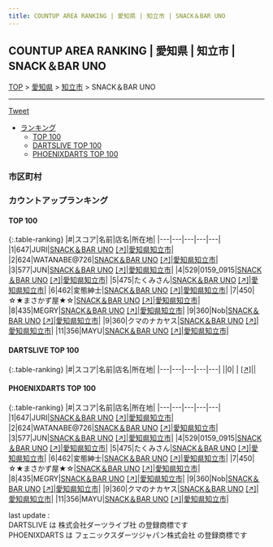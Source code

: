 ```yaml
---
title: COUNTUP AREA RANKING | 愛知県 | 知立市 | SNACK＆BAR UNO
---
```

## COUNTUP AREA RANKING | 愛知県 | 知立市 | SNACK＆BAR UNO

[TOP](/darts/rank/) > [愛知県](/darts/rank/愛知県/) > [知立市](/darts/rank/愛知県/知立市/) > SNACK＆BAR UNO

___

<a href="https://twitter.com/share?ref_src=twsrc%5Etfw" data-text="COUNTUP AREA RANKING | 愛知県知立市SNACK＆BAR UNO" class="twitter-share-button" data-hashtags="DARTSLIVE,PHOENIXDARTS,darts,ダーツ" data-show-count="false">Tweet</a>

* [ランキング](#カウントアップランキング)
    * [TOP 100](#top-100)
    * [DARTSLIVE TOP 100](#dartslive-top-100)
    * [PHOENIXDARTS TOP 100](#phoenixdarts-top-100)

### 市区町村

<ul>

</ul>

### カウントアップランキング

#### TOP 100



{:.table-ranking}
|#|スコア|名前|店名|所在地|
|---|---|---|---|---|
|1|647|<span class="rank-name-pd">JURI</span>|<a href="/darts/rank/shops/92429.html">SNACK＆BAR UNO</a> <a href="https://vs.phoenixdarts.com/jp/shop/shopDetailInfo/s_92429?s_seq=92429">[↗]</a>|<a href="/darts/rank/愛知県/知立市">愛知県知立市</a>|
|2|624|<span class="rank-name-pd">WATANABE@726</span>|<a href="/darts/rank/shops/92429.html">SNACK＆BAR UNO</a> <a href="https://vs.phoenixdarts.com/jp/shop/shopDetailInfo/s_92429?s_seq=92429">[↗]</a>|<a href="/darts/rank/愛知県/知立市">愛知県知立市</a>|
|3|577|<span class="rank-name-pd">JUN</span>|<a href="/darts/rank/shops/92429.html">SNACK＆BAR UNO</a> <a href="https://vs.phoenixdarts.com/jp/shop/shopDetailInfo/s_92429?s_seq=92429">[↗]</a>|<a href="/darts/rank/愛知県/知立市">愛知県知立市</a>|
|4|529|<span class="rank-name-pd">0159_0915</span>|<a href="/darts/rank/shops/92429.html">SNACK＆BAR UNO</a> <a href="https://vs.phoenixdarts.com/jp/shop/shopDetailInfo/s_92429?s_seq=92429">[↗]</a>|<a href="/darts/rank/愛知県/知立市">愛知県知立市</a>|
|5|475|<span class="rank-name-pd">たくみさん</span>|<a href="/darts/rank/shops/92429.html">SNACK＆BAR UNO</a> <a href="https://vs.phoenixdarts.com/jp/shop/shopDetailInfo/s_92429?s_seq=92429">[↗]</a>|<a href="/darts/rank/愛知県/知立市">愛知県知立市</a>|
|6|462|<span class="rank-name-pd">変態紳士</span>|<a href="/darts/rank/shops/92429.html">SNACK＆BAR UNO</a> <a href="https://vs.phoenixdarts.com/jp/shop/shopDetailInfo/s_92429?s_seq=92429">[↗]</a>|<a href="/darts/rank/愛知県/知立市">愛知県知立市</a>|
|7|450|<span class="rank-name-pd">☆★まさかず屋★☆</span>|<a href="/darts/rank/shops/92429.html">SNACK＆BAR UNO</a> <a href="https://vs.phoenixdarts.com/jp/shop/shopDetailInfo/s_92429?s_seq=92429">[↗]</a>|<a href="/darts/rank/愛知県/知立市">愛知県知立市</a>|
|8|435|<span class="rank-name-pd">MEGRY</span>|<a href="/darts/rank/shops/92429.html">SNACK＆BAR UNO</a> <a href="https://vs.phoenixdarts.com/jp/shop/shopDetailInfo/s_92429?s_seq=92429">[↗]</a>|<a href="/darts/rank/愛知県/知立市">愛知県知立市</a>|
|9|360|<span class="rank-name-pd">Nob</span>|<a href="/darts/rank/shops/92429.html">SNACK＆BAR UNO</a> <a href="https://vs.phoenixdarts.com/jp/shop/shopDetailInfo/s_92429?s_seq=92429">[↗]</a>|<a href="/darts/rank/愛知県/知立市">愛知県知立市</a>|
|9|360|<span class="rank-name-pd">クマのナカヤス</span>|<a href="/darts/rank/shops/92429.html">SNACK＆BAR UNO</a> <a href="https://vs.phoenixdarts.com/jp/shop/shopDetailInfo/s_92429?s_seq=92429">[↗]</a>|<a href="/darts/rank/愛知県/知立市">愛知県知立市</a>|
|11|356|<span class="rank-name-pd">MAYU</span>|<a href="/darts/rank/shops/92429.html">SNACK＆BAR UNO</a> <a href="https://vs.phoenixdarts.com/jp/shop/shopDetailInfo/s_92429?s_seq=92429">[↗]</a>|<a href="/darts/rank/愛知県/知立市">愛知県知立市</a>|


#### DARTSLIVE TOP 100



{:.table-ranking}
|#|スコア|名前|店名|所在地|
|---|---|---|---|---|
||0|<span class="rank-name-dl"> </span>|<a href="/darts/rank/shops/.html"></a> <a href="">[↗]</a>|<a href="/darts/rank//"></a>|


#### PHOENIXDARTS TOP 100



{:.table-ranking}
|#|スコア|名前|店名|所在地|
|---|---|---|---|---|
|1|647|<span class="rank-name-pd">JURI</span>|<a href="/darts/rank/shops/92429.html">SNACK＆BAR UNO</a> <a href="https://vs.phoenixdarts.com/jp/shop/shopDetailInfo/s_92429?s_seq=92429">[↗]</a>|<a href="/darts/rank/愛知県/知立市">愛知県知立市</a>|
|2|624|<span class="rank-name-pd">WATANABE@726</span>|<a href="/darts/rank/shops/92429.html">SNACK＆BAR UNO</a> <a href="https://vs.phoenixdarts.com/jp/shop/shopDetailInfo/s_92429?s_seq=92429">[↗]</a>|<a href="/darts/rank/愛知県/知立市">愛知県知立市</a>|
|3|577|<span class="rank-name-pd">JUN</span>|<a href="/darts/rank/shops/92429.html">SNACK＆BAR UNO</a> <a href="https://vs.phoenixdarts.com/jp/shop/shopDetailInfo/s_92429?s_seq=92429">[↗]</a>|<a href="/darts/rank/愛知県/知立市">愛知県知立市</a>|
|4|529|<span class="rank-name-pd">0159_0915</span>|<a href="/darts/rank/shops/92429.html">SNACK＆BAR UNO</a> <a href="https://vs.phoenixdarts.com/jp/shop/shopDetailInfo/s_92429?s_seq=92429">[↗]</a>|<a href="/darts/rank/愛知県/知立市">愛知県知立市</a>|
|5|475|<span class="rank-name-pd">たくみさん</span>|<a href="/darts/rank/shops/92429.html">SNACK＆BAR UNO</a> <a href="https://vs.phoenixdarts.com/jp/shop/shopDetailInfo/s_92429?s_seq=92429">[↗]</a>|<a href="/darts/rank/愛知県/知立市">愛知県知立市</a>|
|6|462|<span class="rank-name-pd">変態紳士</span>|<a href="/darts/rank/shops/92429.html">SNACK＆BAR UNO</a> <a href="https://vs.phoenixdarts.com/jp/shop/shopDetailInfo/s_92429?s_seq=92429">[↗]</a>|<a href="/darts/rank/愛知県/知立市">愛知県知立市</a>|
|7|450|<span class="rank-name-pd">☆★まさかず屋★☆</span>|<a href="/darts/rank/shops/92429.html">SNACK＆BAR UNO</a> <a href="https://vs.phoenixdarts.com/jp/shop/shopDetailInfo/s_92429?s_seq=92429">[↗]</a>|<a href="/darts/rank/愛知県/知立市">愛知県知立市</a>|
|8|435|<span class="rank-name-pd">MEGRY</span>|<a href="/darts/rank/shops/92429.html">SNACK＆BAR UNO</a> <a href="https://vs.phoenixdarts.com/jp/shop/shopDetailInfo/s_92429?s_seq=92429">[↗]</a>|<a href="/darts/rank/愛知県/知立市">愛知県知立市</a>|
|9|360|<span class="rank-name-pd">Nob</span>|<a href="/darts/rank/shops/92429.html">SNACK＆BAR UNO</a> <a href="https://vs.phoenixdarts.com/jp/shop/shopDetailInfo/s_92429?s_seq=92429">[↗]</a>|<a href="/darts/rank/愛知県/知立市">愛知県知立市</a>|
|9|360|<span class="rank-name-pd">クマのナカヤス</span>|<a href="/darts/rank/shops/92429.html">SNACK＆BAR UNO</a> <a href="https://vs.phoenixdarts.com/jp/shop/shopDetailInfo/s_92429?s_seq=92429">[↗]</a>|<a href="/darts/rank/愛知県/知立市">愛知県知立市</a>|
|11|356|<span class="rank-name-pd">MAYU</span>|<a href="/darts/rank/shops/92429.html">SNACK＆BAR UNO</a> <a href="https://vs.phoenixdarts.com/jp/shop/shopDetailInfo/s_92429?s_seq=92429">[↗]</a>|<a href="/darts/rank/愛知県/知立市">愛知県知立市</a>|


<div class="footer border-top border-gray-light mt-5 pt-3 text-right text-gray">
    last update : <span style="font-weight: italic" id="foot_last_modified"></span><br />
    DARTSLIVE は 株式会社ダーツライブ社 の登録商標です<br />
    PHOENIXDARTS は フェニックスダーツジャパン株式会社 の登録商標です<br />
</div>

<script src="https://cdnjs.cloudflare.com/ajax/libs/jquery.tablesorter/2.31.3/js/jquery.tablesorter.min.js" integrity="sha512-qzgd5cYSZcosqpzpn7zF2ZId8f/8CHmFKZ8j7mU4OUXTNRd5g+ZHBPsgKEwoqxCtdQvExE5LprwwPAgoicguNg==" crossorigin="anonymous" referrerpolicy="no-referrer"></script>
<link rel="stylesheet" href="https://cdnjs.cloudflare.com/ajax/libs/jquery.tablesorter/2.31.3/css/theme.default.min.css" integrity="sha512-wghhOJkjQX0Lh3NSWvNKeZ0ZpNn+SPVXX1Qyc9OCaogADktxrBiBdKGDoqVUOyhStvMBmJQ8ZdMHiR3wuEq8+w==" crossorigin="anonymous" referrerpolicy="no-referrer" />
<script>
$(function() {
    $(".table-ranking").tablesorter({sortList:[[0, 0]]});
    $("#foot_last_modified").text(formatDate(new Date(document.lastModified), 'yyyy-MM-dd HH:mm:ss'));
});
</script>

<script async src="https://platform.twitter.com/widgets.js" charset="utf-8"></script>